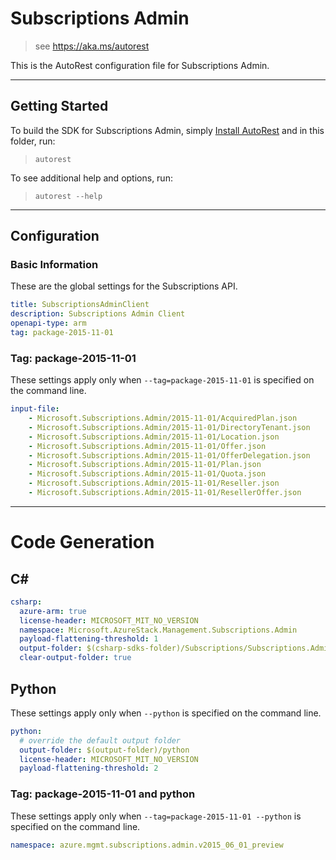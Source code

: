# Subscriptions Admin
    
> see https://aka.ms/autorest

This is the AutoRest configuration file for Subscriptions Admin.

---
## Getting Started 
To build the SDK for Subscriptions Admin, simply [Install AutoRest](https://aka.ms/autorest/install) and in this folder, run:

> `autorest`

To see additional help and options, run:

> `autorest --help`
---

## Configuration

### Basic Information 
These are the global settings for the Subscriptions API.

``` yaml
title: SubscriptionsAdminClient
description: Subscriptions Admin Client
openapi-type: arm
tag: package-2015-11-01
```

### Tag: package-2015-11-01

These settings apply only when `--tag=package-2015-11-01` is specified on the command line.

``` yaml $(tag) == 'package-2015-11-01'
input-file:
    - Microsoft.Subscriptions.Admin/2015-11-01/AcquiredPlan.json
    - Microsoft.Subscriptions.Admin/2015-11-01/DirectoryTenant.json
    - Microsoft.Subscriptions.Admin/2015-11-01/Location.json
    - Microsoft.Subscriptions.Admin/2015-11-01/Offer.json
    - Microsoft.Subscriptions.Admin/2015-11-01/OfferDelegation.json
    - Microsoft.Subscriptions.Admin/2015-11-01/Plan.json
    - Microsoft.Subscriptions.Admin/2015-11-01/Quota.json
    - Microsoft.Subscriptions.Admin/2015-11-01/Reseller.json
    - Microsoft.Subscriptions.Admin/2015-11-01/ResellerOffer.json
```

---
# Code Generation

## C# 

``` yaml $(csharp)
csharp:
  azure-arm: true
  license-header: MICROSOFT_MIT_NO_VERSION
  namespace: Microsoft.AzureStack.Management.Subscriptions.Admin
  payload-flattening-threshold: 1
  output-folder: $(csharp-sdks-folder)/Subscriptions/Subscriptions.Admin/Generated
  clear-output-folder: true
```

## Python

These settings apply only when `--python` is specified on the command line.

``` yaml $(python)
python:
  # override the default output folder
  output-folder: $(output-folder)/python
  license-header: MICROSOFT_MIT_NO_VERSION
  payload-flattening-threshold: 2
```

### Tag: package-2015-11-01 and python

These settings apply only when `--tag=package-2015-11-01 --python` is specified on the command line.

``` yaml $(tag) == 'package-2015-11-01' && $(python)
namespace: azure.mgmt.subscriptions.admin.v2015_06_01_preview
```
